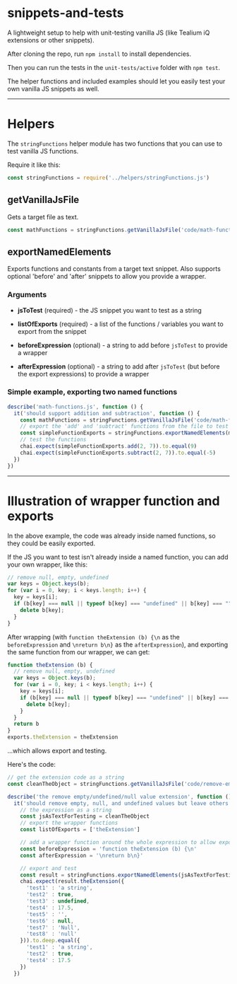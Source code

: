 # snippets-and-tests

A lightweight setup to help with unit-testing vanilla JS (like Tealium iQ extensions or other snippets).

After cloning the repo, run `npm install` to install dependencies.

Then you can run the tests in the `unit-tests/active` folder with `npm test`.  

The helper functions and included examples should let you easily test your own vanilla JS snippets as well.

----

# Helpers

The `stringFunctions` helper module has two functions that you can use to test vanilla JS functions.

Require it like this:

````javascript
const stringFunctions = require('../helpers/stringFunctions.js')
````

## getVanillaJsFile

Gets a target file as text.

````javascript
const mathFunctions = stringFunctions.getVanillaJsFile('code/math-functions.js')
````

## exportNamedElements

Exports functions and constants from a target text snippet.  Also supports optional 'before' and 'after' snippets to allow you provide a wrapper.

### Arguments

 - **jsToTest** (required) - the JS snippet you want to test as a string

 - **listOfExports** (required) - a list of the functions / variables you want to export from the snippet

 - **beforeExpression** (optional) - a string to add before `jsToTest` to provide a wrapper

 - **afterExpression** (optional) - a string to add after `jsToTest` (but before the export expressions) to provide a wrapper


### Simple example, exporting two named functions

````javascript
describe('math-functions.js', function () {
  it('should support addition and subtraction', function () {
    const mathFunctions = stringFunctions.getVanillaJsFile('code/math-functions.js')
    // export the 'add' and 'subtract' functions from the file to test them
    const simpleFunctionExports = stringFunctions.exportNamedElements(mathFunctions, ['add', 'subtract'])
    // test the functions
    chai.expect(simpleFunctionExports.add(2, 7)).to.equal(9)
    chai.expect(simpleFunctionExports.subtract(2, 7)).to.equal(-5)
  })
})
````

----

# Illustration of wrapper function and exports

In the above example, the code was already inside named functions, so they could be easily exported.

If the JS you want to test isn't already inside a named function, you can add your own wrapper, like this:

````javascript
// remove null, empty, undefined
var keys = Object.keys(b);
for (var i = 0, key; i < keys.length; i++) {
  key = keys[i];
  if (b[key] === null || typeof b[key] === "undefined" || b[key] === "" || (typeof b[key] === 'string' && b[key].toLowerCase() === 'null')) {
    delete b[key];
  }
}
````

After wrapping (with `function theExtension (b) {\n` as the `beforeExpression` and `\nreturn b\n}` as the `afterExpression`), and exporting the same function from our wrapper, we can get:

````javascript
function theExtension (b) {
  // remove null, empty, undefined
  var keys = Object.keys(b);
  for (var i = 0, key; i < keys.length; i++) {
    key = keys[i];
    if (b[key] === null || typeof b[key] === "undefined" || b[key] === "" || (typeof b[key] === 'string' && b[key].toLowerCase() === 'null')) {
      delete b[key];
    }
  }
  return b
}
exports.theExtension = theExtension
````
...which allows export and testing.

Here's the code:

````javascript
// get the extension code as a string
const cleanTheObject = stringFunctions.getVanillaJsFile('code/remove-empty-undefined-null.js')

describe('the remove empty/undefined/null value extension', function () {
  it('should remove empty, null, and undefined values but leave others alone', function () {
    // the expression as a string
    const jsAsTextForTesting = cleanTheObject
    // export the wrapper functions
    const listOfExports = ['theExtension']

    // add a wrapper function around the whole expression to allow export and testing
    const beforeExpression = 'function theExtension (b) {\n'
    const afterExpression = '\nreturn b\n}'

    // export and test
    const result = stringFunctions.exportNamedElements(jsAsTextForTesting, listOfExports, beforeExpression, afterExpression)
    chai.expect(result.theExtension({
      'test1' : 'a string',
      'test2' : true,
      'test3' : undefined,
      'test4' : 17.5,
      'test5' : '',
      'test6' : null,
      'test7' : 'Null',
      'test8' : 'null'
    })).to.deep.equal({
      'test1' : 'a string',
      'test2' : true,
      'test4' : 17.5
    })
  })
````